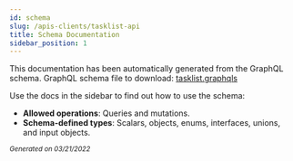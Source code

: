 ```yaml
---
id: schema
slug: /apis-clients/tasklist-api
title: Schema Documentation
sidebar_position: 1
---
```


This documentation has been automatically generated from the GraphQL schema.
GraphQL schema file to download: [tasklist.graphqls](./tasklist.graphqls)

Use the docs in the sidebar to find out how to use the schema:

- **Allowed operations**: Queries and mutations.
- **Schema-defined types**: Scalars, objects, enums, interfaces, unions, and input objects.

<small><i>Generated on 03/21/2022</i></small>
